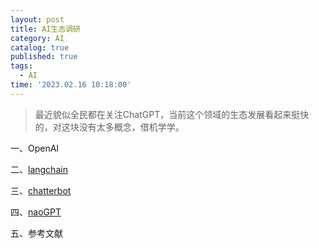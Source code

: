 ```yaml
---
layout: post
title: AI生态调研
category: AI
catalog: true
published: true
tags:
  - AI
time: '2023.02.16 10:18:00'
---
```

> 最近貌似全民都在关注ChatGPT，当前这个领域的生态发展看起来挺快的，对这块没有太多概念，借机学学。


一、OpenAI

二、[langchain](https://langchain.readthedocs.io/en/latest/)

三、[chatterbot](https://chatterbot.readthedocs.io/)

四、[naoGPT](https://github.com/karpathy/nanoGPT)

五、参考文献
